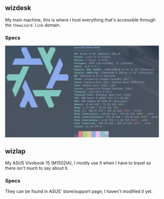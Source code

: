 ## wizdesk

My main machine, this is where I host everything that's accessible through the `thewizard.link` domain.

### Specs

![image](/assets/screenshots/fastfetch-wizdesk.png)

## wizlap

My ASUS Vivobook 15 (M1502IA), I mostly use it when I have to travel so there isn't much to say about it.

### Specs

They can be found in ASUS' store/support page, I haven't modified it yet.
